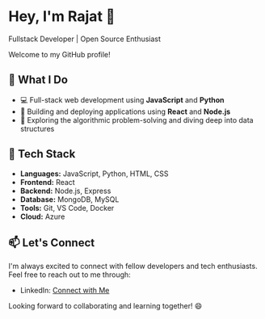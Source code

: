 
<!--
**morgoth9808/morgoth9808** is a ✨ _special_ ✨ repository because its `README.md` (this file) appears on your GitHub profile.

Here are some ideas to get you started:

- 🔭 I’m currently working on ...
- 🌱 I’m currently learning ...
- 👯 I’m looking to collaborate on ...
- 🤔 I’m looking for help with ...
- 💬 Ask me about ...
- 📫 How to reach me: ...
- 😄 Pronouns: ...
- ⚡ Fun fact: ...
-->
# Hey, I'm Rajat 👋

Fullstack Developer | Open Source Enthusiast

Welcome to my GitHub profile! 

## 💼 What I Do

- 💻 Full-stack web development using **JavaScript** and **Python**
- 🚀 Building and deploying applications using **React** and **Node.js**
- 🧩 Exploring the algorithmic problem-solving and diving deep into data structures


## 🔧 Tech Stack

- **Languages:** JavaScript, Python, HTML, CSS
- **Frontend:** React
- **Backend:** Node.js, Express
- **Database:** MongoDB, MySQL
- **Tools:** Git, VS Code, Docker
- **Cloud:** Azure

## 📫 Let's Connect

 I'm always excited to connect with fellow developers and tech enthusiasts. Feel free to reach out to me through:

- LinkedIn: [Connect with Me](https://www.linkedin.com/in/rajat-g-41490018b/)

Looking forward to collaborating and learning together! 😄
